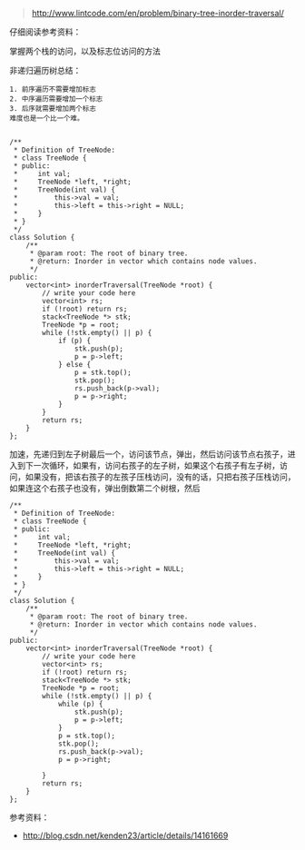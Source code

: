 	
>http://www.lintcode.com/en/problem/binary-tree-inorder-traversal/

仔细阅读参考资料：

掌握两个栈的访问，以及标志位访问的方法

非递归遍历树总结：

	1. 前序遍历不需要增加标志
	2. 中序遍历需要增加一个标志
	3. 后序就需要增加两个标志
	难度也是一个比一个难。
	
	
	/**
	 * Definition of TreeNode:
	 * class TreeNode {
	 * public:
	 *     int val;
	 *     TreeNode *left, *right;
	 *     TreeNode(int val) {
	 *         this->val = val;
	 *         this->left = this->right = NULL;
	 *     }
	 * }
	 */
	class Solution {
	    /**
	     * @param root: The root of binary tree.
	     * @return: Inorder in vector which contains node values.
	     */
	public:
	    vector<int> inorderTraversal(TreeNode *root) {
	        // write your code here
	        vector<int> rs;
	        if (!root) return rs;
	        stack<TreeNode *> stk;
	        TreeNode *p = root;
	        while (!stk.empty() || p) {
	            if (p) {
	                stk.push(p);
	                p = p->left;
	            } else {
	                p = stk.top();
	                stk.pop();
	                rs.push_back(p->val);
	                p = p->right;
	            }
	        }
	        return rs;
	    }
	};

加速，先递归到左子树最后一个，访问该节点，弹出，然后访问该节点右孩子，进入到下一次循环，如果有，访问右孩子的左子树，如果这个右孩子有左子树，访问，如果没有，把该右孩子的左孩子压栈访问，没有的话，只把右孩子压栈访问，如果连这个右孩子也没有，弹出倒数第二个树根，然后

	/**
	 * Definition of TreeNode:
	 * class TreeNode {
	 * public:
	 *     int val;
	 *     TreeNode *left, *right;
	 *     TreeNode(int val) {
	 *         this->val = val;
	 *         this->left = this->right = NULL;
	 *     }
	 * }
	 */
	class Solution {
	    /**
	     * @param root: The root of binary tree.
	     * @return: Inorder in vector which contains node values.
	     */
	public:
	    vector<int> inorderTraversal(TreeNode *root) {
	        // write your code here
	        vector<int> rs;
	        if (!root) return rs;
	        stack<TreeNode *> stk;
	        TreeNode *p = root;
	        while (!stk.empty() || p) {
	            while (p) {
	                stk.push(p);
	                p = p->left;
	            }
	            p = stk.top();
	            stk.pop();
	            rs.push_back(p->val);
	            p = p->right;
	            
	        }
	        return rs;
	    }
	};

	



参考资料：

+ http://blog.csdn.net/kenden23/article/details/14161669